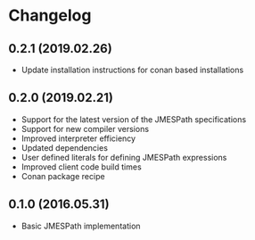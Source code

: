 # Changelog

## 0.2.1 (2019.02.26)
- Update installation instructions for conan based installations

## 0.2.0 (2019.02.21)
- Support for the latest version of the JMESPath specifications
- Support for new compiler versions
- Improved interpreter efficiency
- Updated dependencies
- User defined literals for defining JMESPath expressions
- Improved client code build times
- Conan package recipe

## 0.1.0 (2016.05.31)
- Basic JMESPath implementation
